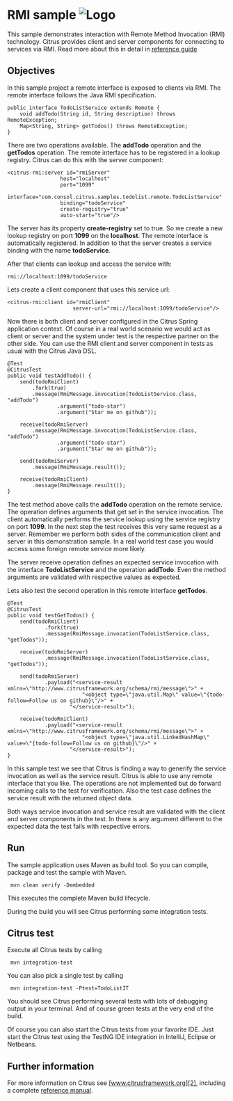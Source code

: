 RMI sample ![Logo][1]
==============

This sample demonstrates interaction with Remote Method Invocation (RMI) technology. 
Citrus provides client and server components for connecting to services via RMI. 
Read more about this in detail in [reference guide][4]

Objectives
---------

In this sample project a remote interface is exposed to clients via RMI. The remote interface follows the Java RMI specification.

    public interface TodoListService extends Remote {
        void addTodo(String id, String description) throws RemoteException;
        Map<String, String> getTodos() throws RemoteException;
    }

There are two operations available. The **addTodo** operation and the **getTodos** operation. The remote interface has to be registered in
a lookup registry. Citrus can do this with the server component:

    <citrus-rmi:server id="rmiServer"
                     host="localhost"
                     port="1099"
                     interface="com.consol.citrus.samples.todolist.remote.TodoListService"
                     binding="todoService"
                     create-registry="true"
                     auto-start="true"/>
                     
The server has its property **create-registry** set to true. So we create a new lookup registry on port **1099** on the **localhost**. The
remote interface is automatically registered. In addition to that the server creates a service binding with the name **todoService**.

After that clients can lookup and access the service with:
 
    rmi://localhost:1099/todoService
    
Lets create a client component that uses this service url:
    
    <citrus-rmi:client id="rmiClient"
                         server-url="rmi://localhost:1099/todoService"/>
    
Now there is both client and server configured in the Citrus Spring application context. Of course in a real world scenario we would act as 
client or server and the system under test is the respective partner on the other side. You can use the RMI client and server component in 
tests as usual with the Citrus Java DSL.
    
    @Test
    @CitrusTest
    public void testAddTodo() {
        send(todoRmiClient)
            .fork(true)
            .message(RmiMessage.invocation(TodoListService.class, "addTodo")
                    .argument("todo-star")
                    .argument("Star me on github"));

        receive(todoRmiServer)
            .message(RmiMessage.invocation(TodoListService.class, "addTodo")
                    .argument("todo-star")
                    .argument("Star me on github"));

        send(todoRmiServer)
            .message(RmiMessage.result());

        receive(todoRmiClient)
            .message(RmiMessage.result());
    }    
    
The test method above calls the **addTodo** operation on the remote service. The operation defines arguments that
get set in the service invocation. The client automatically performs the service lookup using the service registry on port
**1099**. In the next step the test receives this very same request as a server. Remember we perform both sides of the communication 
client and server in this demonstration sample. In a real world test case you would access some foreign remote service more likely.
   
The server receive operation defines an expected service invocation with the interface **TodoListService** and the operation **addTodo**.
Even the method arguments are validated with respective values as expected.   
        
Lets also test the second operation in this remote interface **getTodos**.
        
    @Test
    @CitrusTest
    public void testGetTodos() {
        send(todoRmiClient)
                .fork(true)
                .message(RmiMessage.invocation(TodoListService.class, "getTodos"));

        receive(todoRmiServer)
                .message(RmiMessage.invocation(TodoListService.class, "getTodos"));

        send(todoRmiServer)
                .payload("<service-result xmlns=\"http://www.citrusframework.org/schema/rmi/message\">" +
                            "<object type=\"java.util.Map\" value=\"{todo-follow=Follow us on github}\"/>" +
                        "</service-result>");

        receive(todoRmiClient)
                .payload("<service-result xmlns=\"http://www.citrusframework.org/schema/rmi/message\">" +
                            "<object type=\"java.util.LinkedHashMap\" value=\"{todo-follow=Follow us on github}\"/>" +
                        "</service-result>");
    }    
    
In this sample test we see that Citrus is finding a way to generify the service invocation as well as the service result.
Citrus is able to use any remote interface that you like. The operations are not implemented but do forward incoming calls to the
test for verification. Also the test case defines the service result with the returned object data.

Both ways service invocation and service result are validated with the client and server components in the test. In there is any
argument different to the expected data the test fails with respective errors.

Run
---------

The sample application uses Maven as build tool. So you can compile, package and test the
sample with Maven.
 
     mvn clean verify -Dembedded
    
This executes the complete Maven build lifecycle.

During the build you will see Citrus performing some integration tests.

Citrus test
---------

Execute all Citrus tests by calling

     mvn integration-test

You can also pick a single test by calling

     mvn integration-test -Ptest=TodoListIT

You should see Citrus performing several tests with lots of debugging output in your terminal. 
And of course green tests at the very end of the build.

Of course you can also start the Citrus tests from your favorite IDE.
Just start the Citrus test using the TestNG IDE integration in IntelliJ, Eclipse or Netbeans.

Further information
---------

For more information on Citrus see [www.citrusframework.org][2], including
a complete [reference manual][3].

 [1]: http://www.citrusframework.org/img/brand-logo.png "Citrus"
 [2]: http://www.citrusframework.org
 [3]: http://www.citrusframework.org/reference/html/
 [4]: http://www.citrusframework.org/reference/html/rmi.html
